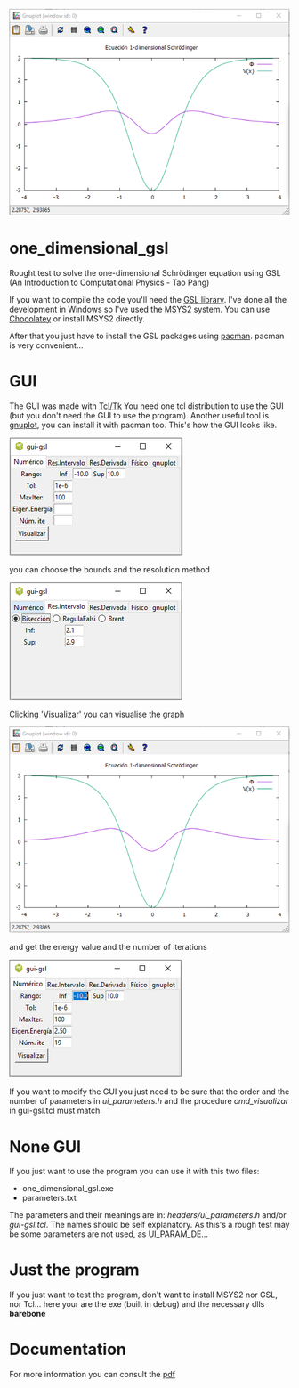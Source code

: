 <p align="center">
  <img src="/img/one-dimensional-gui-4.PNG">
</p>

# one_dimensional_gsl
Rought test to solve the one-dimensional Schrödinger equation using GSL (An Introduction to Computational Physics - Tao Pang)

If you want to compile the code you'll need the [GSL library](https://www.gnu.org/software/gsl/). I've done all the development in Windows so I've used the [MSYS2](https://www.msys2.org/) system. You can use [Chocolatey](https://chocolatey.org/) or install MSYS2 directly.

After that you just have to install the GSL packages using [pacman](https://archlinux.org/pacman/pacman.8.html). pacman is very convenient...

# GUI
The GUI was made with [Tcl/Tk](https://www.tcl.tk/) You need one tcl distribution to use the GUI (but you don't need the GUI to use the program). Another useful tool is [gnuplot](http://www.gnuplot.info/), you can install it with pacman too.
This's how the GUI looks like.

![one dimensional Schrödinger](/img/one-dimensional-gui-1.PNG)

you can choose the bounds and the resolution method

![one dimensional Schrödinger bounds](/img/one-dimensional-gui-2.PNG)

Clicking 'Visualizar' you can visualise the graph

![one dimensional Schrödinger bounds](/img/one-dimensional-gui-4.PNG)

and get the energy value and the number of iterations

![one dimensional Schrödinger bounds](/img/one-dimensional-gui-3.PNG)

If you want to modify the GUI you just need to be sure that the order and the number of parameters in *ui_parameters.h* and the procedure *cmd_visualizar* in gui-gsl.tcl must match. 

# None GUI
If you just want to use the program you can use it with this two files:

- one_dimensional_gsl.exe
- parameters.txt

The parameters and their meanings are in: *headers/ui_parameters.h* and/or *gui-gsl.tcl*. The names should be self explanatory. As this's a rough test may be some parameters are not used, as UI_PARAM_DE...

# Just the program
If you just want to test the program, don't want to install MSYS2 nor GSL, nor Tcl... here your are the exe (built in debug) and the necessary dlls **barebone**

# Documentation
For  more information you can consult the [pdf](https://github.com/hykrion/tfm-docs/blob/main/plantilla-en.pdf)
